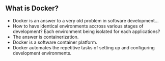 ##  What is Docker?

* Docker is an answer to a very old problem in software development... <!-- .element: class="fragment" -->
* How to have identical environments accross various stages of development? Each environment being isolated for each applications? <!-- .element: class="fragment" -->
* The answer is containerization. <!-- .element: class="fragment" -->
* Docker is a software container platform. <!-- .element: class="fragment" -->
* Docker automates the repetitive tasks of setting up and configuring development environments. <!-- .element: class="fragment" -->

